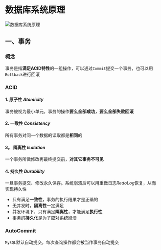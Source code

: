 # 数据库系统原理

![数据库系统原理](https://github.com/user-attachments/assets/b9f68f58-fbd5-4f9f-972b-9f5cea468bd3)

## 一、事务

### 概念
事务是指**满足ACID特性**的一组操作，可以通过`Commit`提交一个事务，也可以用`Rollback`进行回滚

### ACID

#### 1. 原子性 *Atomicity*
事务被视为最小单元，事务的操作**要么全部成功，要么全部失败回滚**

#### 2. 一致性 *Consistency*
所有事务对同一个数据的读取都是**相同**的

#### 3。 隔离性 *Isolation*
一个事务所做修改再最终提交前，**对其它事务不可见**

#### 4. 持久性 *Durability*
一旦事务提交、修改永久保存。系统崩溃后可以用重做日志*RedoLog*恢复，从而实现持久性

* 只有满足**一致性**，事务的执行结果才是正确的
* 无并发时，**隔离性**一定满足
* 并发环境下，只有满足**隔离性**，才能满足**执行性**
* 事务的**持久化**是为了应对系统崩溃

### AutoCommit
`MySQL`默认自动提交，每次查询操作都会被当作事务自动提交
